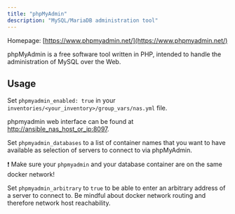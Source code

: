 ```yaml
---
title: "phpMyAdmin"
description: "MySQL/MariaDB administration tool"
---
```


Homepage: [https://www.phpmyadmin.net/](https://www.phpmyadmin.net/)

phpMyAdmin is a free software tool written in PHP, intended to handle the administration of MySQL over the Web.

## Usage

Set `phpmyadmin_enabled: true` in your `inventories/<your_inventory>/group_vars/nas.yml` file.

phpmyadmin web interface can be found at [http://ansible_nas_host_or_ip:8097](http://ansible_nas_host_or_ip:8097).

Set `phpmyadmin_databases` to a list of container names that you want to have available as selection of servers to connect to via phpMyAdmin.

:exclamation: Make sure your `phpmyadmin` and your database container are on the same docker network!

Set `phpmyadmin_arbitrary` to `true` to be able to enter an arbitrary address of a server to connect to. Be mindful about docker network routing and therefore network host reachability.
